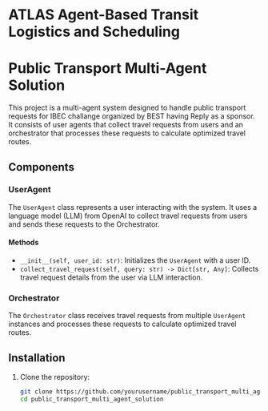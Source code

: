 # ATLAS Agent-Based Transit Logistics and Scheduling
# Public Transport Multi-Agent Solution

This project is a multi-agent system designed to handle public transport requests for IBEC challange organized by BEST having Reply as a sponsor. It consists of user agents that collect travel requests from users and an orchestrator that processes these requests to calculate optimized travel routes.

## Components

### UserAgent

The `UserAgent` class represents a user interacting with the system. It uses a language model (LLM) from OpenAI to collect travel requests from users and sends these requests to the Orchestrator.

#### Methods

- `__init__(self, user_id: str)`: Initializes the `UserAgent` with a user ID.
- `collect_travel_request(self, query: str) -> Dict[str, Any]`: Collects travel request details from the user via LLM interaction.

### Orchestrator

The `Orchestrator` class receives travel requests from multiple `UserAgent` instances and processes these requests to calculate optimized travel routes.

## Installation

1. Clone the repository:
   ```sh
   git clone https://github.com/yourusername/public_transport_multi_agent_solution.git
   cd public_transport_multi_agent_solution

